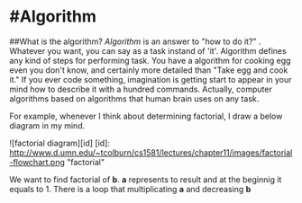#**Algorithm**
=========================
##What is the algorithm?
*Algorithm* is an answer to "how to do it?" . Whatever you want, you can say as a task instand of 'it'. Algorithm defines any kind of steps for performing task. You have a algorithm for cooking egg even you don't know, and certainly more detailed than "Take egg and cook it." If you ever code something, imagination is getting start to appear in your mind how to describe it with a hundred commands. Actually, computer algorithms based on algorithms that human brain uses on any task. 

For example, whenever I think about determining factorial, I draw a below diagram in my mind. 

![factorial diagram][id]
[id]: http://www.d.umn.edu/~tcolburn/cs1581/lectures/chapter11/images/factorial-flowchart.png "factorial"

We want to find factorial of **b**. 
**a** represents to result and at the beginnig it equals to 1. 
There is a loop that multiplicating **a** and decreasing **b**
